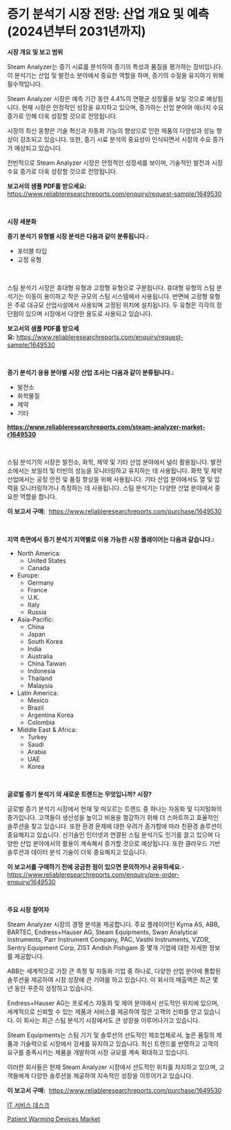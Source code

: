 <p><h1>증기 분석기 시장 전망: 산업 개요 및 예측 (2024년부터 2031년까지)</h1></p><p><strong>시장 개요 및 보고 범위</strong></p>
<p><p>Steam Analyzer는 증기 시료를 분석하여 증기의 특성과 품질을 평가하는 장비입니다. 이 분석기는 산업 및 발전소 분야에서 중요한 역할을 하며, 증기의 수질을 유지하기 위해 필수적입니다.</p><p>Steam Analyzer 시장은 예측 기간 동안 4.4%의 연평균 성장률을 보일 것으로 예상됩니다. 현재 시장은 안정적인 성장을 유지하고 있으며, 증가하는 산업 분야와 에너지 수요 증가로 인해 더욱 성장할 것으로 전망됩니다.</p><p>시장의 최신 동향은 기술 혁신과 자동화 기능의 향상으로 인한 제품의 다양성과 성능 향상이 강조되고 있습니다. 또한, 증기 시료 분석의 중요성이 인식되면서 시장의 수요 증가가 예상되고 있습니다.</p><p>전반적으로 Steam Analyzer 시장은 안정적인 성장세를 보이며, 기술적인 발전과 시장 수요 증가로 더욱 성장할 것으로 전망됩니다.</p></p>
<p><strong>보고서의 샘플 PDF를 받으세요:</strong> <a href="https://www.reliableresearchreports.com/enquiry/request-sample/1649530">https://www.reliableresearchreports.com/enquiry/request-sample/1649530</a></p>
<p>&nbsp;</p>
<p><strong>시장 세분화</strong></p>
<p><strong>증기 분석기 유형별 시장 분석은 다음과 같이 분류됩니다.:</strong></p>
<p><ul><li>포터블 타입</li><li>고정 유형</li></ul></p>
<p>&nbsp;</p>
<p><p>스팀 분석기 시장은 휴대형 유형과 고정형 유형으로 구분됩니다. 휴대형 유형의 스팀 분석기는 이동이 용이하고 작은 규모의 스팀 시스템에서 사용됩니다. 반면에 고정형 유형은 주로 대규모 산업시설에서 사용되며 고정된 위치에 설치됩니다. 두 유형은 각각의 장단점이 있으며 시장에서 다양한 용도로 사용되고 있습니다.</p></p>
<p><strong>보고서의 샘플 PDF를 받으세요:</strong>&nbsp;<a href="https://www.reliableresearchreports.com/enquiry/request-sample/1649530">https://www.reliableresearchreports.com/enquiry/request-sample/1649530</a></p>
<p>&nbsp;</p>
<p><strong> 증기 분석기 응용 분야별 시장 산업 조사는 다음과 같이 분류됩니다.:</strong></p>
<p><ul><li>발전소</li><li>화학물질</li><li>제약</li><li>기타</li></ul></p>
<p><strong><a href="https://www.reliableresearchreports.com/steam-analyzer-market-r1649530">https://www.reliableresearchreports.com/steam-analyzer-market-r1649530</a></strong></p>
<p>&nbsp;</p>
<p><p>스팀 분석기의 시장은 발전소, 화학, 제약 및 기타 산업 분야에서 널리 활용됩니다. 발전소에서는 보일러 및 터빈의 성능을 모니터링하고 유지하는 데 사용됩니다. 화학 및 제약 산업에서는 공정 안전 및 품질 향상을 위해 사용됩니다. 기타 산업 분야에서도 열 및 압력을 모니터링하거나 측정하는 데 사용됩니다. 스팀 분석기는 다양한 산업 분야에서 중요한 역할을 합니다.</p></p>
<p><strong>이 보고서 구매:</strong>&nbsp; <a href="https://www.reliableresearchreports.com/purchase/1649530">https://www.reliableresearchreports.com/purchase/1649530</a></p>
<p>&nbsp;</p>
<p><strong>지역 측면에서 증기 분석기 지역별로 이용 가능한 시장 플레이어는 다음과 같습니다.:</strong></p>
<p><ul>
    <li>
        North America:
        <ul>
            <li>United States</li>
            <li>Canada</li>
        </ul>
    </li>
    <li>
        Europe:
        <ul>
            <li>Germany</li>
            <li>France</li>
            <li>U.K.</li>
            <li>Italy</li>
            <li>Russia</li>
        </ul>
    </li>
    <li>
        Asia-Pacific:
        <ul>
            <li>China</li>
            <li>Japan</li>
            <li>South Korea</li>
            <li>India</li>
            <li>Australia</li>
            <li>China Taiwan</li>
            <li>Indonesia</li>
            <li>Thailand</li>
            <li>Malaysia</li>
        </ul>
    </li>
    <li>
        Latin America:
        <ul>
            <li>Mexico</li>
            <li>Brazil</li>
            <li>Argentina Korea</li>
            <li>Colombia</li>
        </ul>
    </li>
    <li>
        Middle East & Africa:
        <ul>
            <li>Turkey</li>
            <li>Saudi</li>
            <li>Arabia</li>
            <li>UAE</li>
            <li>Korea</li>
        </ul>
    </li>
    </ul></p>
<p>&nbsp;</p>
<p><strong>글로벌 증기 분석기 의 새로운 트렌드는 무엇입니까? 시장?</strong></p>
<p><p>글로벌 증기 분석기 시장에서 현재 및 떠오르는 트렌드 중 하나는 자동화 및 디지털화의 증가입니다. 고객들이 생산성을 높이고 비용을 절감하기 위해 더 스마트하고 효율적인 솔루션을 찾고 있습니다. 또한 환경 문제에 대한 우려가 증가함에 따라 친환경 솔루션이 중요해지고 있습니다. 신기술인 인터넷과 연결된 스팀 분석기도 인기를 끌고 있으며 다양한 산업 분야에서의 활용이 계속해서 증가할 것으로 예상됩니다. 또한 클라우드 기반 솔루션과 데이터 분석 기술이 더욱 중요해지고 있습니다.</p></p>
<p><strong>이 보고서를 구매하기 전에 궁금한 점이 있으면 문의하거나 공유하세요.</strong>- <a href="https://www.reliableresearchreports.com/enquiry/pre-order-enquiry/1649530">https://www.reliableresearchreports.com/enquiry/pre-order-enquiry/1649530</a></p>
<p>&nbsp;</p>
<p><strong>주요 시장 참여자</strong></p>
<p><p>Steam Analyzer 시장의 경쟁 분석을 제공합니다. 주요 플레이어인 Kyma AS, ABB, BARTEC, Endress+Hauser AG, Steam Equipments, Swan Analytical Instruments, Parr Instrument Company, PAC, Vasthi Instruments, VZOR, Sentry Equipment Corp, ZIST Andish Pishgam 중 몇개 기업에 대한 자세한 정보를 제공합니다.</p><p>ABB는 세계적으로 가장 큰 측정 및 자동화 기업 중 하나로, 다양한 산업 분야에 통합된 솔루션을 제공하여 시장 성장에 큰 기여를 하고 있습니다. 이 회사의 매출액은 최근 몇 년 동안 꾸준히 성장하고 있습니다.</p><p>Endress+Hauser AG는 프로세스 자동화 및 제어 분야에서 선도적인 위치에 있으며, 세계적으로 신뢰할 수 있는 제품과 서비스를 제공하여 많은 고객의 신뢰를 얻고 있습니다. 이 회사는 최근 스팀 분석기 시장에서도 큰 성장을 이루어나가고 있습니다.</p><p>Steam Equipments는 스팀 기기 및 솔루션의 선도적인 제조업체로서, 높은 품질의 제품과 기술력으로 시장에서 강세를 유지하고 있습니다. 최신 트렌드를 반영하고 고객의 요구를 충족시키는 제품을 개발하여 시장 규모를 계속 확대하고 있습니다.</p><p>이러한 회사들은 현재 Steam Analyzer 시장에서 선도적인 위치를 차지하고 있으며, 고객들에게 다양한 솔루션을 제공하여 지속적인 성장을 이루어가고 있습니다.</p></p>
<p><strong>이 보고서 구매:</strong>&nbsp;&nbsp;<a href="https://www.reliableresearchreports.com/purchase/1649530">https://www.reliableresearchreports.com/purchase/1649530</a></p>
<p><p><a href="https://medium.com/@wilsoniehn789562023/it-%EC%84%9C%EB%B9%84%EC%8A%A4-%EB%8D%B0%EC%8A%A4%ED%81%AC-%EC%8B%9C%EC%9E%A5-%EA%B7%9C%EB%AA%A8-%EB%B0%8F-%EC%8B%9C%EC%9E%A5-%EB%8F%99%ED%96%A5-%EC%A0%84%EB%B0%98%EC%A0%81%EC%9D%B8-%EC%82%B0%EC%97%85-%EA%B0%9C%EC%9A%94-2024-2031-39237e52b1e1">IT 서비스 데스크</a></p><p><a href="https://mire-aunt-385.notion.site/Patient-Warming-Devices-Market-Size-Reveals-the-Best-Marketing-Channels-In-Global-Industry-d5f9934ba9a8486192be2675ad2bde36">Patient Warming Devices Market</a></p></p>